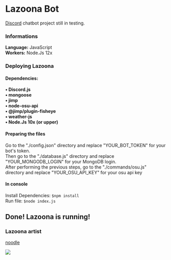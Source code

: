 # Lazoona Bot
[Discord](https:://discordapp.com) chatbot project still in testing.

### Informations
**Language:** JavaScript\
**Workers:** Node.Js 12x

### Deploying Lazoona
#### Dependencies:
**• Discord.js**\
**• mongoose**\
**• jimp**\
**• node-osu-api**\
**• @jimp/plugin-fisheye**\
**• weather-js**\
**• Node.Js 10x (or upper)**

#### Preparing the files
Go to the "./config.json" directory and replace "YOUR_BOT_TOKEN" for your bot's token.  
Then go to the "./database.js" directory and replace "YOUR_MONGODB_LOGIN" for your MongoDB login.  
After performing the previous steps, go to the "./commands/osu.js" directory and replace "YOUR_OSU_API_KEY" for your osu api key
#### In console
Install Dependencies: `$npm install`\
Run file: `$node index.js`

## Done! Lazoona is running!

### Lazoona artist
[noodle](https://twitter.com/mister_gayness)

<img src="https://cdn.discordapp.com/avatars/625374033365565465/58510fbce2f9b17a1c1425715e097775.webp?size=1280">

